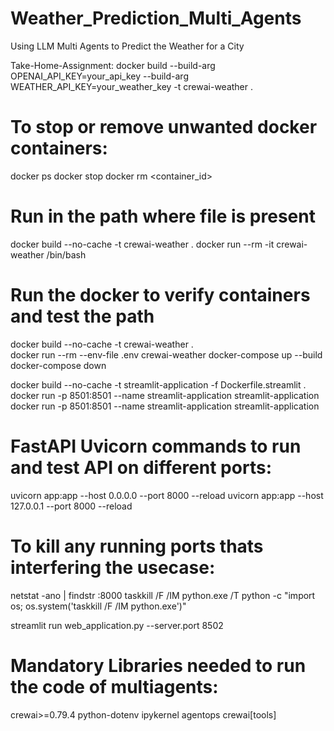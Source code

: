 # Weather_Prediction_Multi_Agents
Using LLM Multi Agents to Predict the Weather for a City 

Take-Home-Assignment:
docker build --build-arg OPENAI_API_KEY=your_api_key --build-arg WEATHER_API_KEY=your_weather_key -t crewai-weather .


# To stop or remove unwanted docker containers:
docker ps 
docker stop <container-id>
docker rm <container_id>

# Run in the path where file is present
docker build --no-cache -t crewai-weather .
docker run --rm -it crewai-weather /bin/bash

# Run the docker to verify containers and test the path
docker build --no-cache -t crewai-weather .  
docker run --rm --env-file .env crewai-weather
docker-compose up --build
docker-compose down

docker build --no-cache -t streamlit-application -f Dockerfile.streamlit .
docker run -p 8501:8501 --name streamlit-application streamlit-application
docker run -p 8501:8501 --name streamlit-application streamlit-application

# FastAPI Uvicorn commands to run and test API on different ports:
uvicorn app:app --host 0.0.0.0 --port 8000 --reload
uvicorn app:app --host 127.0.0.1 --port 8000 --reload

# To kill any running ports thats interfering the usecase:
netstat -ano | findstr :8000
taskkill /F /IM python.exe /T
python -c "import os; os.system('taskkill /F /IM python.exe')"

streamlit run web_application.py --server.port 8502

# Mandatory Libraries needed to run the code of multiagents:
crewai>=0.79.4
python-dotenv
ipykernel
agentops 
crewai[tools]


